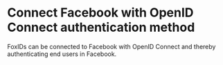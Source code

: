﻿# Connect Facebook with OpenID Connect authentication method

FoxIDs can be connected to Facebook with OpenID Connect and thereby authenticating end users in Facebook.
